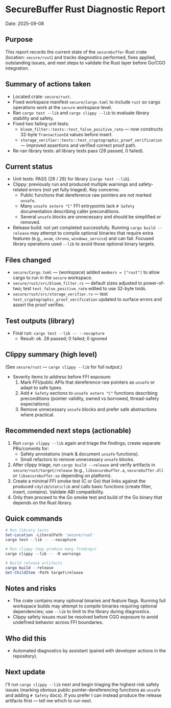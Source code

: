 # SecureBuffer Rust Diagnostic Report

Date: 2025-09-08

## Purpose
This report records the current state of the `securebuffer` Rust crate (location: `secure/rust`) and tracks diagnostics performed, fixes applied, outstanding issues, and next steps to validate the Rust layer before Go/CGO integration.

## Summary of actions taken
- Located crate: `secure/rust`.
- Fixed workspace manifest `secure/Cargo.toml` to include `rust` so cargo operations work at the `secure` workspace level.
- Ran `cargo test --lib` and `cargo clippy --lib` to evaluate library stability and safety.
- Fixed two failing unit tests:
  - `bloom_filter::tests::test_false_positive_rate` — now constructs 32-byte `TransactionId` values before insert.
  - `storage_verifier::tests::test_cryptographic_proof_verification` — improved assertions and verified correct proof path.
- Re-ran library tests: all library tests pass (28 passed, 0 failed).

## Current status
- Unit tests: PASS (28 / 28) for library (`cargo test --lib`).
- Clippy: previously run and produced multiple warnings and safety-related errors (not yet fully triaged). Key concerns:
  - Public functions that dereference raw pointers are not marked `unsafe`.
  - Many `unsafe extern "C"` FFI entrypoints lack `# Safety` documentation describing caller preconditions.
  - Several `unsafe` blocks are unnecessary and should be simplified or removed.
- Release build: not yet completed successfully. Running `cargo build --release` may attempt to compile optional binaries that require extra features (e.g., `axum`, `chrono`, `windows_service`) and can fail. Focused library operations used `--lib` to avoid those optional binary targets.

## Files changed
- `secure/Cargo.toml` — (workspace) added `members = ["rust"]` to allow cargo to run in the `secure` workspace.
- `secure/rust/src/bloom_filter.rs` — default sizes adjusted to power-of-two; test `test_false_positive_rate` edited to use 32-byte txids.
- `secure/rust/src/storage_verifier.rs` — test `test_cryptographic_proof_verification` updated to surface errors and assert the proof verifies.

## Test outputs (library)
- Final run: `cargo test --lib -- --nocapture`
  - Result: ok. 28 passed; 0 failed; 0 ignored

## Clippy summary (high level)
(See `secure/rust` — `cargo clippy --lib` for full output.)
- Severity items to address before FFI exposure:
  1. Mark FFI/public APIs that dereference raw pointers as `unsafe` or adapt to safe types.
  2. Add `# Safety` sections to `unsafe extern "C"` functions describing preconditions (pointer validity, owned vs borrowed, thread-safety expectations).
  3. Remove unnecessary `unsafe` blocks and prefer safe abstractions where practical.

## Recommended next steps (actionable)
1. Run `cargo clippy --lib` again and triage the findings; create separate PRs/commits for:
   - Safety annotations (mark & document `unsafe` functions).
   - Small refactors to remove unnecessary `unsafe` blocks.
2. After clippy triage, run `cargo build --release` and verify artifacts in `secure/rust/target/release` (e.g., `libsecurebuffer.a`, `securebuffer.dll` or `libsecurebuffer.so` depending on platform).
3. Create a minimal FFI smoke test (C or Go) that links against the produced `cdylib`/`staticlib` and calls basic functions (create filter, insert, contains). Validate ABI compatibility.
4. Only then proceed to the Go smoke test and build of the Go binary that depends on the Rust library.

## Quick commands
```powershell
# Run library tests
Set-Location -LiteralPath 'secure/rust'
cargo test --lib -- --nocapture

# Run clippy (may produce many findings)
cargo clippy --lib -- -D warnings

# Build release artifacts
cargo build --release
Get-ChildItem -Path target\release
```

## Notes and risks
- The crate contains many optional binaries and feature flags. Running full workspace builds may attempt to compile binaries requiring optional dependencies; use `--lib` to limit to the library during diagnostics.
- Clippy safety issues must be resolved before CGO exposure to avoid undefined behavior across FFI boundaries.

## Who did this
- Automated diagnostics by assistant (paired with developer actions in the repository).

## Next update
I'll run `cargo clippy --lib` next and begin triaging the highest-risk safety issues (marking obvious public pointer-dereferencing functions as `unsafe` and adding `# Safety` docs). If you prefer I can instead produce the release artifacts first — tell me which to run next.
